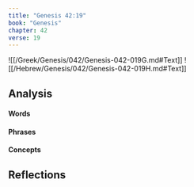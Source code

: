 ```yaml
---
title: "Genesis 42:19"
book: "Genesis"
chapter: 42
verse: 19
---
```

![[/Greek/Genesis/042/Genesis-042-019G.md#Text]]
![[/Hebrew/Genesis/042/Genesis-042-019H.md#Text]]

## Analysis

#### Words

#### Phrases

#### Concepts

## Reflections
